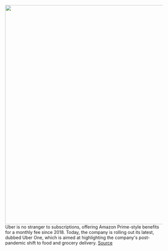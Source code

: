<img src='https://cdn.vox-cdn.com/thumbor/29vtmfzD366P6pcWiVUcEBh1ABY=/0x0:2040x1360/1200x800/filters:focal(857x517:1183x843)/cdn.vox-cdn.com/uploads/chorus_image/image/70154346/acastro_180927_1777_uber_0002.0.jpg' width='700px' /><br/>
Uber is no stranger to subscriptions, offering Amazon Prime-style benefits for a monthly fee since 2018. Today, the company is rolling out its latest, dubbed Uber One, which is aimed at highlighting the company's post-pandemic shift to food and grocery delivery.
<a href='https://www.theverge.com/2021/11/17/22787130/uber-one-membership-subscription-discounts-ride-food-delivery'> Source <a/>